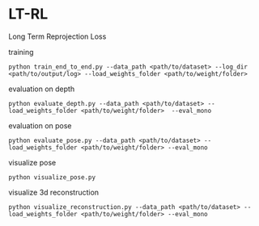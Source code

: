 # LT-RL
Long Term Reprojection Loss

training
```
python train_end_to_end.py --data_path <path/to/dataset> --log_dir  <path/to/output/log> --load_weights_folder <path/to/weight/folder>   
```
evaluation on depth
```
python evaluate_depth.py --data_path <path/to/dataset> --load_weights_folder <path/to/weight/folder>  --eval_mono
```

evaluation on pose
```
python evaluate_pose.py --data_path <path/to/dataset> --load_weights_folder <path/to/weight/folder> --eval_mono
```

visualize pose
```
python visualize_pose.py
```

visualize 3d reconstruction
```
python visualize_reconstruction.py --data_path <path/to/dataset> --load_weights_folder <path/to/weight/folder> --eval_mono
```
